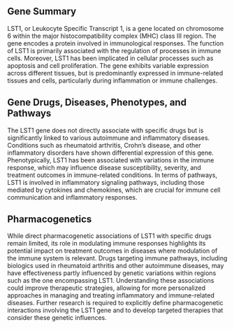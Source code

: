 ## Gene Summary
LST1, or Leukocyte Specific Transcript 1, is a gene located on chromosome 6 within the major histocompatibility complex (MHC) class III region. The gene encodes a protein involved in immunological responses. The function of LST1 is primarily associated with the regulation of processes in immune cells. Moreover, LST1 has been implicated in cellular processes such as apoptosis and cell proliferation. The gene exhibits variable expression across different tissues, but is predominantly expressed in immune-related tissues and cells, particularly during inflammation or immune challenges.

## Gene Drugs, Diseases, Phenotypes, and Pathways
The LST1 gene does not directly associate with specific drugs but is significantly linked to various autoimmune and inflammatory diseases. Conditions such as rheumatoid arthritis, Crohn’s disease, and other inflammatory disorders have shown differential expression of this gene. Phenotypically, LST1 has been associated with variations in the immune response, which may influence disease susceptibility, severity, and treatment outcomes in immune-related conditions. In terms of pathways, LST1 is involved in inflammatory signaling pathways, including those mediated by cytokines and chemokines, which are crucial for immune cell communication and inflammatory responses.

## Pharmacogenetics
While direct pharmacogenetic associations of LST1 with specific drugs remain limited, its role in modulating immune responses highlights its potential impact on treatment outcomes in diseases where modulation of the immune system is relevant. Drugs targeting immune pathways, including biologics used in rheumatoid arthritis and other autoimmune diseases, may have effectiveness partly influenced by genetic variations within regions such as the one encompassing LST1. Understanding these associations could improve therapeutic strategies, allowing for more personalized approaches in managing and treating inflammatory and immune-related diseases. Further research is required to explicitly define pharmacogenetic interactions involving the LST1 gene and to develop targeted therapies that consider these genetic influences.
